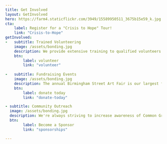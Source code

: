```yaml
---
title: Get Involved
layout: GetInvolved
hero: https://farm4.staticflickr.com/3949/15589950511_3675b15e59_k.jpg
cta:
    label: Register for a "Crisis to Hope" Tour!
    link: "Crisis-to-Hope"
getInvolved:
-   subtitle: Trained Volunteering
    image: /assets/bonding.jpg
    description: We provide extensive training to qualified volunteers interested in staffing our Resource & Crisis Helpline or Youth Residential Programs.
    btn: 
        label: volunteer
        link: "volunteer"
    
-   subtitle: Fundraising Events
    image: /assets/bonding.jpg
    description: The annual Birmingham Street Art Fair is our largest fundraiser, and we're always looking for enthusiastic volunteers to help make it a success.
    btn: 
        label: donate today
        link: "donate-today"

- subtitle: Community Outreach
  image: /assets/bonding.jpg
  description: We're always striving to increase awareness of Common Ground and our services. Help Spread the word at events throughout our community.  
  btn: 
        label: Become a Sponsor
        link: "sponsorships"

---
```

